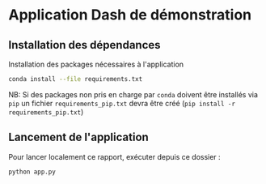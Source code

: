 Application Dash de démonstration
===

## Installation des dépendances
Installation des packages nécessaires à l'application
```sh
conda install --file requirements.txt
```

NB: Si des packages non pris en charge par `conda` doivent être installés via `pip` un fichier `requirements_pip.txt` devra être créé (`pip install -r requirements_pip.txt`)

## Lancement de l'application
Pour lancer localement ce rapport, exécuter depuis ce dossier : 

```sh
python app.py
```
